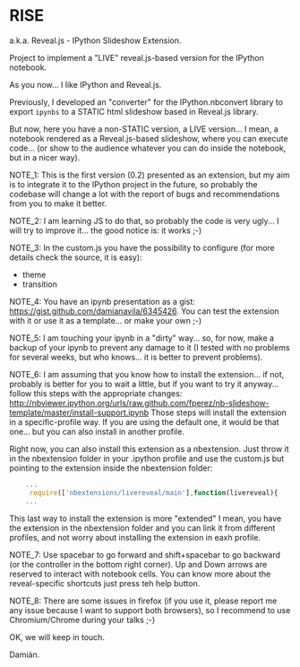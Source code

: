 RISE 
====

a.k.a. Reveal.js - IPython Slideshow Extension.

Project to implement a "LIVE" reveal.js-based version for the IPython notebook.

As you now... I like IPython and Reveal.js.

Previously, I developed an "converter" for the IPython.nbconvert library to export `ipynbs` to a STATIC html slideshow based in Reveal.js library.

But now, here you have a non-STATIC version, a LIVE version... I mean, a notebook rendered as a Reveal.js-based slideshow, where you can execute code... (or show to the audience whatever you can do inside the notebook, but in a nicer way).

NOTE_1: This is the first version (0.2) presented as an extension, but my aim is to integrate it to the IPython project in the future, so probably the codebase will change a lot with the report of bugs and recommendations from you to make it better.

NOTE_2: I am learning JS to do that, so probably the code is very ugly... I will try to improve it... the good notice is: it works ;-)

NOTE_3: In the custom.js you have the possibility to configure (for more details check the source, it is easy):

  * theme
  * transition
 
NOTE_4: You have an ipynb presentation as a gist: https://gist.github.com/damianavila/6345426. You can test the extension with it or use it as a template... or make your own ;-)

NOTE_5: I am touching your ipynb in a "dirty" way... so, for now, make a backup of your ipynb to prevent any damage to it (I tested with no problems for several weeks, but who knows... it is better to prevent problems).

NOTE_6: I am assuming that you know how to install the extension... if not, probably is better for you to wait a little, but if you want to try it anyway... follow this steps with the appropriate changes: http://nbviewer.ipython.org/urls/raw.github.com/fperez/nb-slideshow-template/master/install-support.ipynb
Those steps will install the extension in a specific-profile way. If you are using the default one, it would be that one... but you can also install in another profile. 

Right now, you can also install this extension as a nbextension. Just throw it in the nbextension folder in your .ipython profile and use the custom.js but pointing to the extension inside the nbextension folder:

```javascript
    ...
     require(['nbextensions/livereveal/main'],function(livereveal){
    ...
```

This last way to install the extension is more "extended" I mean, you have the extension in the nbextension folder and you can link it from different profiles, and not worry about installing the extension in eaxh profile.

NOTE_7: Use spacebar to go forward and shift+spacebar to go backward (or the controller in the bottom right corner). Up and Down arrows are reserved to interact with notebook cells. You can know more about the reveal-specific shortcuts just press teh help button.
 
NOTE_8: There are some issues in firefox (if you use it, please report me any issue because I want to support both browsers), so I recommend to use Chromium/Chrome during your talks ;-) 

OK, we will keep in touch.

Damián.
